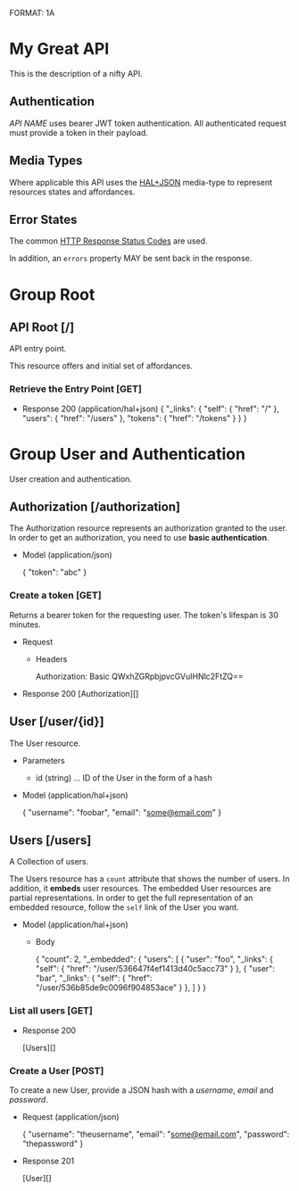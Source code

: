 FORMAT: 1A

# My Great API
This is the description of a nifty API.

## Authentication
*API NAME* uses bearer JWT token authentication. All authenticated request must
provide a token in their payload.

## Media Types
Where applicable this API uses the [HAL+JSON](https://github.com/mikekelly/hal_specification/blob/master/hal_specification.md) media-type to represent resources states and affordances.

## Error States
The common [HTTP Response Status Codes](https://github.com/for-GET/know-your-http-well/blob/master/status-codes.md) are used.

In addition, an `errors` property MAY be sent back in the response.



# Group Root

## API Root [/]
API entry point.

This resource offers and initial set of affordances.

### Retrieve the Entry Point [GET]

+ Response 200 (application/hal+json)
	{
		"_links": {
			"self": { "href": "/" },
			"users": { "href": "/users" },
			"tokens": { "href": "/tokens" }
		}
	}



# Group User and Authentication
User creation and authentication.

## Authorization [/authorization]
The Authorization resource represents an authorization granted to the user.
In order to get an authorization, you need to use **basic authentication**.

+ Model (application/json)

	{
		"token": "abc"
	}

### Create a token [GET]
Returns a bearer token for the requesting user. The token's lifespan is
30 minutes.

+ Request
	+ Headers

		 Authorization: Basic QWxhZGRpbjpvcGVuIHNlc2FtZQ==

+ Response 200
	[Authorization][]

## User [/user/{id}]
The User resource.

+ Parameters
	+ id (string) ... ID of the User in the form of a hash

+ Model (application/hal+json)

	{
		"username": "foobar",
		"email": "some@email.com"
	}

## Users [/users]
A Collection of users.

The Users resource has a `count` attribute that shows the number of users. In
addition, it **embeds** user resources. The embedded User resources are partial
representations. In order to get the full representation of an embedded resource,
follow the `self` link of the User you want.

+ Model (application/hal+json)

	+ Body

		{
			"count": 2,
			"_embedded": {
			  	"users": [
			  		{
						"user": "foo",
						"_links": {
						"self": {
							"href": "/user/536647f4ef1413d40c5acc73"
						}
					},
			  		{
						"user": "bar",
						"_links": {
						"self": {
							"href": "/user/536b85de9c0096f904853ace"
						}
					},
			  	]
			}
		}

### List all users [GET]

+ Response 200

	[Users][]

### Create a User [POST]
To create a new User, provide a JSON hash with a *username*, *email* and *password*.

+ Request (application/json)

	{
		"username": "theusername",
		"email": "some@email.com",
		"password": "thepassword"
	}

+ Response 201

	[User][]
